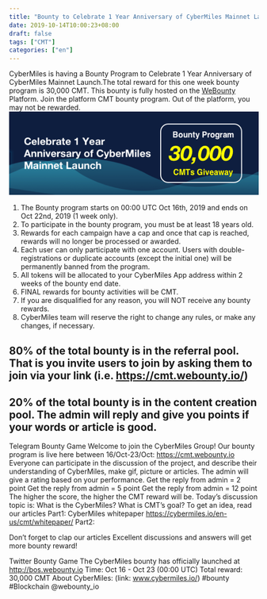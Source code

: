 ```yaml
---
title: "Bounty to Celebrate 1 Year Anniversary of CyberMiles Mainnet Launch"
date: 2019-10-14T10:00:23+08:00
draft: false
tags: ["CMT"] 
categories: ["en"] 
---
```


CyberMiles is having a Bounty Program to Celebrate 1 Year Anniversary of CyberMiles Mainnet Launch.The total reward for this one week bounty program is 30,000 CMT. This bounty is fully hosted on the [WeBounty](https://cmt.webounty.io) Platform. Join the platform CMT bounty program. Out of the platform, you may not be rewarded.
                ![](/images/20191015-CyberMiles1Yearbounty-01.png)

1. The Bounty program starts on 00:00 UTC Oct 16th, 2019 and ends on Oct 22nd, 2019 (1 week only).
2. To participate in the bounty program, you must be at least 18 years old.
3. Rewards for each campaign have a cap and once that cap is reached, rewards will no longer be processed or awarded.
4. Each user can only participate with one account. Users with double-registrations or duplicate accounts (except the initial one) will be permanently banned from the program.
5. All tokens will be allocated to your CyberMiles App address within 2 weeks of the bounty end date.
6. FINAL rewards for bounty activities will be CMT.
7. If you are disqualified for any reason, you will NOT receive any bounty rewards.
8. CyberMiles team will reserve the right to change any rules, or make any changes, if necessary.

## 80% of the total bounty is in the referral pool. That is you invite users to join by asking them to join via your link (i.e. https://cmt.webounty.io/)
 
## 20% of the total bounty is in the content creation pool. The admin will reply and give you points if your words or article is good.


 Telegram Bounty Game
 Welcome to join the CyberMiles Group! Our bounty program is live here between 16/Oct-23/Oct:
https://cmt.webounty.io
 Everyone can participate in the discussion of the project, and describe their understanding of CyberMiles, make gif, picture or articles. The admin will give a rating based on your performance.
 Get the reply from admin = 2 point
 Get the reply from admin = 5 point
 Get the reply from admin = 12 point
 The higher the score, the higher the CMT reward will be.
 Today’s discussion topic is:
 What is the CyberMiles? What is CMT’s goal?
 To get an idea, read our articles
 Part1:
 CyberMiles whitepaper
https://cybermiles.io/en-us/cmt/whitepaper/
 Part2:


 Don’t forget to clap our articles
 Excellent discussions and answers will get more bounty reward!


 Twitter Bounty Game
 The CyberMiles bounty has officially launched at http://bos.webounty.io
 Time: Oct 16 - Oct 23 (00:00 UTC)
 Total reward: 30,000 CMT
 About CyberMiles: (link: www.cybermiles.io/)
 #bounty #Blockchain
 @webounty_io

